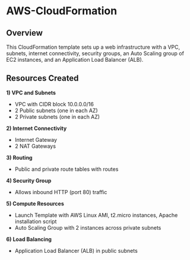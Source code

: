 # AWS-CloudFormation
## Overview
This CloudFormation template sets up a web infrastructure with a VPC, subnets, internet connectivity, security groups, an Auto Scaling group of EC2 instances, and an Application Load Balancer (ALB).

## Resources Created
**1) VPC and Subnets** 

- VPC with CIDR block 10.0.0.0/16
- 2 Public subnets (one in each AZ)
- 2 Private subnets (one in each AZ)

**2) Internet Connectivity**

- Internet Gateway  
- 2 NAT Gateways  

**3) Routing** 

- Public and private route tables with routes
   
**4) Security Group**

- Allows inbound HTTP (port 80) traffic
  
**5) Compute Resources**

- Launch Template with AWS Linux AMI, t2.micro instances, Apache installation script
- Auto Scaling Group with 2 instances across private subnets
  
**6) Load Balancing**

- Application Load Balancer (ALB) in public subnets
